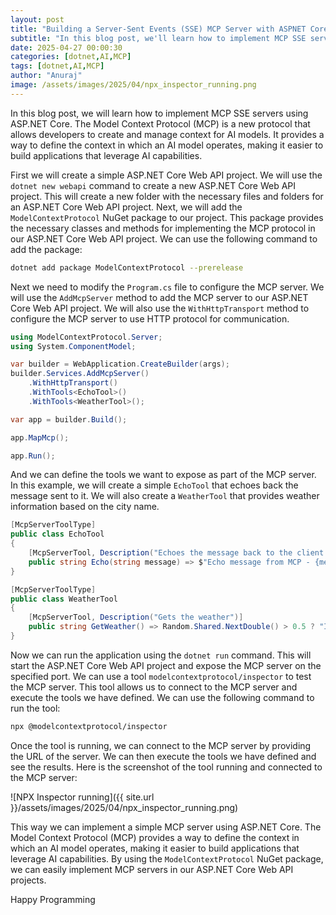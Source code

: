 ```yaml
---
layout: post
title: "Building a Server-Sent Events (SSE) MCP Server with ASPNET Core"
subtitle: "In this blog post, we'll learn how to implement MCP SSE servers using ASP.NET Core."
date: 2025-04-27 00:00:30
categories: [dotnet,AI,MCP]
tags: [dotnet,AI,MCP]
author: "Anuraj"
image: /assets/images/2025/04/npx_inspector_running.png
---
```


In this blog post, we will learn how to implement MCP SSE servers using ASP.NET Core. The Model Context Protocol (MCP) is a new protocol that allows developers to create and manage context for AI models. It provides a way to define the context in which an AI model operates, making it easier to build applications that leverage AI capabilities.

First we will create a simple ASP.NET Core Web API project. We will use the `dotnet new webapi` command to create a new ASP.NET Core Web API project. This will create a new folder with the necessary files and folders for an ASP.NET Core Web API project. Next, we will add the `ModelContextProtocol` NuGet package to our project. This package provides the necessary classes and methods for implementing the MCP protocol in our ASP.NET Core Web API project. We can use the following command to add the package:

```bash
dotnet add package ModelContextProtocol --prerelease
```

Next we need to modify the `Program.cs` file to configure the MCP server. We will use the `AddMcpServer` method to add the MCP server to our ASP.NET Core Web API project. We will also use the `WithHttpTransport` method to configure the MCP server to use HTTP protocol for communication.

```csharp
using ModelContextProtocol.Server;
using System.ComponentModel;

var builder = WebApplication.CreateBuilder(args);
builder.Services.AddMcpServer()
    .WithHttpTransport()
    .WithTools<EchoTool>()
    .WithTools<WeatherTool>();

var app = builder.Build();

app.MapMcp();

app.Run();
```

And we can define the tools we want to expose as part of the MCP server. In this example, we will create a simple `EchoTool` that echoes back the message sent to it. We will also create a `WeatherTool` that provides weather information based on the city name.

```csharp
[McpServerToolType]
public class EchoTool
{
    [McpServerTool, Description("Echoes the message back to the client.")]
    public string Echo(string message) => $"Echo message from MCP - {message}";
}

[McpServerToolType]
public class WeatherTool
{
    [McpServerTool, Description("Gets the weather")]
    public string GetWeather() => Random.Shared.NextDouble() > 0.5 ? "It's sunny" : "It's raining";
}
```

Now we can run the application using the `dotnet run` command. This will start the ASP.NET Core Web API project and expose the MCP server on the specified port. We can use a tool `modelcontextprotocol/inspector` to test the MCP server. This tool allows us to connect to the MCP server and execute the tools we have defined.
We can use the following command to run the tool:

```bash
npx @modelcontextprotocol/inspector
```
Once the tool is running, we can connect to the MCP server by providing the URL of the server. We can then execute the tools we have defined and see the results. Here is the screenshot of the tool running and connected to the MCP server:

![NPX Inspector running]({{ site.url }}/assets/images/2025/04/npx_inspector_running.png)

This way we can implement a simple MCP server using ASP.NET Core. The Model Context Protocol (MCP) provides a way to define the context in which an AI model operates, making it easier to build applications that leverage AI capabilities. By using the `ModelContextProtocol` NuGet package, we can easily implement MCP servers in our ASP.NET Core Web API projects.

Happy Programming